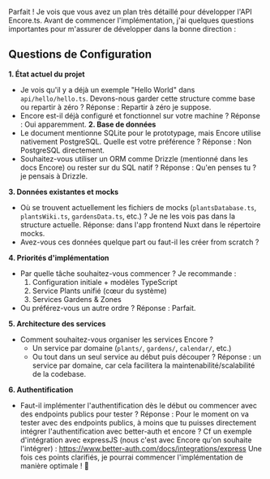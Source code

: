 Parfait ! Je vois que vous avez un plan très détaillé pour développer l'API Encore.ts. Avant de commencer l'implémentation, j'ai quelques questions importantes pour m'assurer de développer dans la bonne direction :

## Questions de Configuration

**1. État actuel du projet**
- Je vois qu'il y a déjà un exemple "Hello World" dans `api/hello/hello.ts`. Devons-nous garder cette structure comme base ou repartir à zéro ? Réponse : Repartir à zéro je suppose.
- Encore est-il déjà configuré et fonctionnel sur votre machine ?
Réponse : Oui apparemment.
**2. Base de données**
- Le document mentionne SQLite pour le prototypage, mais Encore utilise nativement PostgreSQL. Quelle est votre préférence ? Réponse : Non PostgreSQL directement.
- Souhaitez-vous utiliser un ORM comme Drizzle (mentionné dans les docs Encore) ou rester sur du SQL natif ?
Réponse : Qu'en penses tu ? je pensais à Drizzle.

**3. Données existantes et mocks**
- Où se trouvent actuellement les fichiers de mocks (`plantsDatabase.ts`, `plantsWiki.ts`, `gardensData.ts`, etc.) ? Je ne les vois pas dans la structure actuelle. Réponse: dans l'app frontend Nuxt dans le répertoire mocks.
- Avez-vous ces données quelque part ou faut-il les créer from scratch ?

**4. Priorités d'implémentation**
- Par quelle tâche souhaitez-vous commencer ? Je recommande :
  1. Configuration initiale + modèles TypeScript
  2. Service Plants unifié (cœur du système)
  3. Services Gardens & Zones
- Ou préférez-vous un autre ordre ?
Réponse : Parfait.

**5. Architecture des services**
- Comment souhaitez-vous organiser les services Encore ?
  - Un service par domaine (`plants/`, `gardens/`, `calendar/`, etc.)
  - Ou tout dans un seul service au début puis découper ?
Réponse : un service par domaine, car cela facilitera la maintenabilité/scalabilité de la codebase.

**6. Authentification**
- Faut-il implémenter l'authentification dès le début ou commencer avec des endpoints publics pour tester ?
Réponse : Pour le moment on va tester avec des endpoints publics, à moins que tu puisses directement intégrer l'authentification avec better-auth et encore ? Cf un exemple d'intégration avec expressJS (nous c'est avec Encore qu'on souhaite l'intégrer) : https://www.better-auth.com/docs/integrations/express
Une fois ces points clarifiés, je pourrai commencer l'implémentation de manière optimale ! 🚀